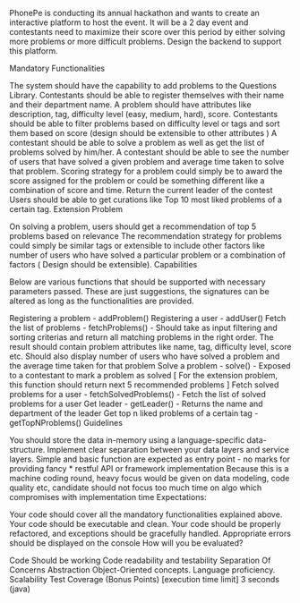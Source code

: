 PhonePe is conducting its annual hackathon and wants to create an interactive platform to host the event. It will be a 2 day event and contestants need to maximize their score over this period by either solving more problems or more difficult problems. Design the backend to support this platform.

Mandatory Functionalities

The system should have the capability to add problems to the Questions Library.
Contestants should be able to register themselves with their name and their department name.
A problem should have attributes like description, tag, difficulty level (easy, medium, hard), score.
Contestants should be able to filter problems based on difficulty level or tags and sort them based on score (design should be extensible to other attributes )
A contestant should be able to solve a problem as well as get the list of problems solved by him/her.
A contestant should be able to see the number of users that have solved a given problem and average time taken to solve that problem.
Scoring strategy for a problem could simply be to award the score assigned for the problem or could be something different like a combination of score and time.
Return the current leader of the contest
Users should be able to get curations like Top 10 most liked problems of a certain tag.
Extension Problem

On solving a problem, users should get a recommendation of top 5 problems based on relevance
The recommendation strategy for problems could simply be similar tags or extensible to include other factors like number of users who have solved a particular problem or a combination of factors ( Design should be extensible).
Capabilities

Below are various functions that should be supported with necessary parameters passed.
These are just suggestions, the signatures can be altered as long as the functionalities are provided.

Registering a problem - addProblem()
Registering a user - addUser()
Fetch the list of problems - fetchProblems() - Should take as input filtering and sorting criterias and return all matching problems in the right order.
The result should contain problem attributes like name, tag, difficulty level, score etc.
Should also display number of users who have solved a problem and the average time taken for that problem
Solve a problem - solve() - Exposed to a contestant to mark a problem as solved
[ For the extension problem, this function should return next 5 recommended problems ]
Fetch solved problems for a user - fetchSolvedProblems() - Fetch the list of solved problems for a user
Get leader - getLeader() - Returns the name and department of the leader
Get top n liked problems of a certain tag - getTopNProblems()
Guidelines

You should store the data in-memory using a language-specific data-structure.
Implement clear separation between your data layers and service layers.
Simple and basic function are expected as entry point - no marks for providing fancy * restful API or framework implementation
Because this is a machine coding round, heavy focus would be given on data modeling, code quality etc, candidate should not focus too much time on algo which compromises with implementation time
Expectations:

Your code should cover all the mandatory functionalities explained above.
Your code should be executable and clean.
Your code should be properly refactored, and exceptions should be gracefully handled.
Appropriate errors should be displayed on the console
How will you be evaluated?

Code Should be working
Code readability and testability
Separation Of Concerns
Abstraction
Object-Oriented concepts.
Language proficiency.
Scalability
Test Coverage (Bonus Points)
[execution time limit] 3 seconds (java)